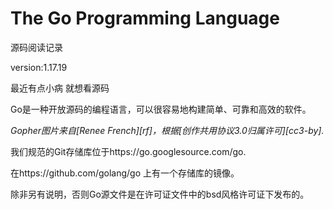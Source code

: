 # The Go Programming Language



源码阅读记录 

version:1.17.19

最近有点小病 就想看源码





Go是一种开放源码的编程语言，可以很容易地构建简单、可靠和高效的软件。

*Gopher图片来自[Renee French][rf]，根据[创作共用协议3.0归属许可][cc3-by].*

我们规范的Git存储库位于https://go.googlesource.com/go.



在https://github.com/golang/go 上有一个存储库的镜像。

除非另有说明，否则Go源文件是在许可证文件中的bsd风格许可证下发布的。

